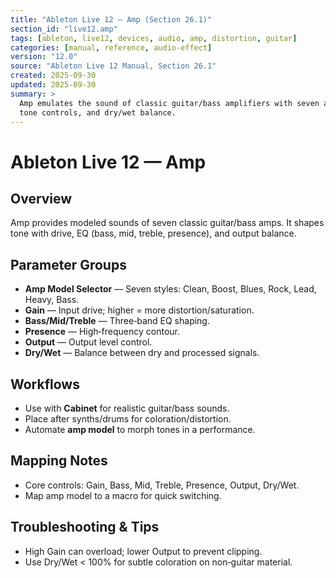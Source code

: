 ```yaml
---
title: "Ableton Live 12 — Amp (Section 26.1)"
section_id: "live12.amp"
tags: [ableton, live12, devices, audio, amp, distortion, guitar]
categories: [manual, reference, audio-effect]
version: "12.0"
source: "Ableton Live 12 Manual, Section 26.1"
created: 2025-09-30
updated: 2025-09-30
summary: >
  Amp emulates the sound of classic guitar/bass amplifiers with seven amp models,
  tone controls, and dry/wet balance.
---
```


# Ableton Live 12 — Amp

## Overview
Amp provides modeled sounds of seven classic guitar/bass amps. It shapes tone with
drive, EQ (bass, mid, treble, presence), and output balance.

## Parameter Groups
- **Amp Model Selector** — Seven styles: Clean, Boost, Blues, Rock, Lead, Heavy, Bass.
- **Gain** — Input drive; higher = more distortion/saturation.
- **Bass/Mid/Treble** — Three‑band EQ shaping.
- **Presence** — High‑frequency contour.
- **Output** — Output level control.
- **Dry/Wet** — Balance between dry and processed signals.

## Workflows
- Use with **Cabinet** for realistic guitar/bass sounds.
- Place after synths/drums for coloration/distortion.
- Automate **amp model** to morph tones in a performance.

## Mapping Notes
- Core controls: Gain, Bass, Mid, Treble, Presence, Output, Dry/Wet.
- Map amp model to a macro for quick switching.

## Troubleshooting & Tips
- High Gain can overload; lower Output to prevent clipping.
- Use Dry/Wet < 100% for subtle coloration on non‑guitar material.
